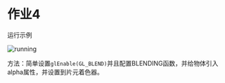 # 作业4

运行示例

![running](D:\WorkDir\OpenGL\hello_world\res\img\running.png)

方法：简单设置`glEnable(GL_BLEND)`并且配置BLENDING函数，并给物体引入alpha属性，并设置到片元着色器。